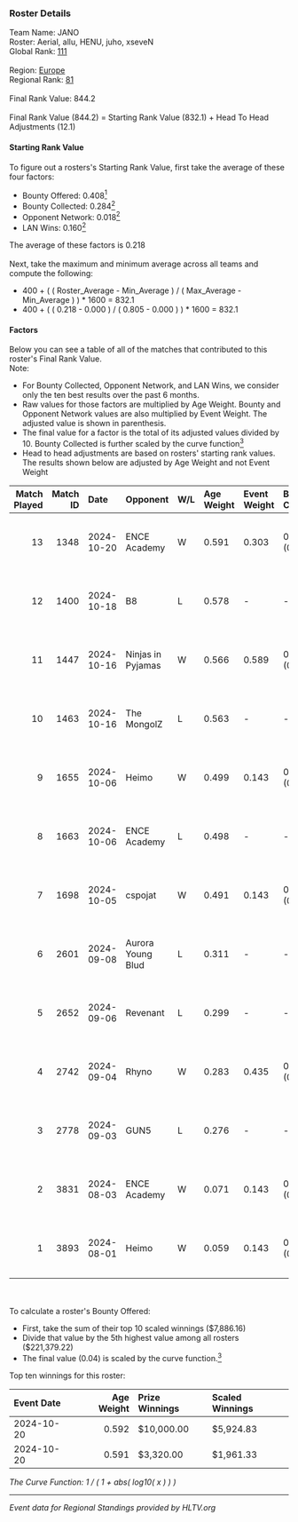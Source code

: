 ### Roster Details<br />
Team Name: JANO<br />
Roster: Aerial, allu, HENU, juho, xseveN<br />
Global Rank: [111](../../standings_global_2025_01_20.md)<br />
<br />
Region: [Europe]( ../../standings_europe_2025_01_20.md)<br />
Regional Rank: [81]( ../../standings_europe_2025_01_20.md)<br />
<br />
Final Rank Value:  844.2<br />
<br />
Final Rank Value (844.2) = Starting Rank Value (832.1) + Head To Head Adjustments (12.1)<br />

#### Starting Rank Value<br />
To figure out a rosters's Starting Rank Value, first take the average of these four factors:<br />
- Bounty Offered: 0.408[<sup>1</sup>](#table2)
- Bounty Collected: 0.284[<sup>2</sup>](#table1)
- Opponent Network: 0.018[<sup>2</sup>](#table1)
- LAN Wins: 0.160[<sup>2</sup>](#table1)

The average of these factors is 0.218<br />
<br />
Next, take the maximum and minimum average across all teams and compute the following:<br />
- 400 + ( ( Roster_Average - Min_Average ) / ( Max_Average - Min_Average ) ) * 1600 = 832.1
- 400 + ( ( 0.218 - 0.000 ) / ( 0.805 - 0.000 ) ) * 1600 = 832.1


#### Factors<br />
Below you can see a table of all of the matches that contributed to this roster's Final Rank Value.<br />
Note:<br />

- For Bounty Collected, Opponent Network, and LAN Wins, we consider only the ten best results over the past 6 months.
- Raw values for those factors are multiplied by Age Weight. Bounty and Opponent Network values are also multiplied by Event Weight. The adjusted value is shown in parenthesis.
- The final value for a factor is the total of its adjusted values divided by 10. Bounty Collected is further scaled by the curve function[<sup>3</sup>](#curveFunction)
- Head to head adjustments are based on rosters' starting rank values. The results shown below are adjusted by Age Weight and not Event Weight
<span id="table1"></span><br />


| Match Played | Match ID | Date       | Opponent          | W/L | Age Weight | Event Weight | Bounty Collected | Opponent Network | LAN Wins  | H2H Adj. | Roster                           |
| -: | -: | :- | :- | :- | :- | :- | :- | :- | :- | -: | :- |
|           13 |     1348 | 2024-10-20 | ENCE Academy      | W   | 0.591      | 0.303        | 0.014 (0.003)    | 0.285 (0.051)    | 1 (0.591) |     7.95 | Aerial, allu, HENU, juho, xseveN |
|           12 |     1400 | 2024-10-18 | B8                | L   | 0.578      | -            | -                | -                | -         |    -2.63 | Aerial, allu, HENU, juho, xseveN |
|           11 |     1447 | 2024-10-16 | Ninjas in Pyjamas | W   | 0.566      | 0.589        | 0.078 (0.026)    | 0.250 (0.083)    | 1 (0.566) |    14.18 | Aerial, allu, HENU, juho, xseveN |
|           10 |     1463 | 2024-10-16 | The MongolZ       | L   | 0.563      | -            | -                | -                | -         |    -0.06 | Aerial, allu, HENU, juho, xseveN |
|            9 |     1655 | 2024-10-06 | Heimo             | W   | 0.499      | 0.143        | 0.006 (0.000)    | 0.206 (0.015)    | 0 (0.000) |     5.94 | Aerial, allu, HENU, juho, xseveN |
|            8 |     1663 | 2024-10-06 | ENCE Academy      | L   | 0.498      | -            | -                | -                | -         |    -8.80 | Aerial, allu, HENU, juho, xseveN |
|            7 |     1698 | 2024-10-05 | cspojat           | W   | 0.491      | 0.143        | 0.000 (0.000)    | 0.000 (0.000)    | 0 (0.000) |     1.30 | Aerial, allu, HENU, juho, xseveN |
|            6 |     2601 | 2024-09-08 | Aurora Young Blud | L   | 0.311      | -            | -                | -                | -         |    -3.52 | Aerial, allu, HENU, juho, xseveN |
|            5 |     2652 | 2024-09-06 | Revenant          | L   | 0.299      | -            | -                | -                | -         |    -5.75 | Aerial, allu, HENU, juho, xseveN |
|            4 |     2742 | 2024-09-04 | Rhyno             | W   | 0.283      | 0.435        | 0.008 (0.001)    | 0.207 (0.026)    | 0 (0.000) |     3.51 | Aerial, allu, HENU, juho, xseveN |
|            3 |     2778 | 2024-09-03 | GUN5              | L   | 0.276      | -            | -                | -                | -         |    -1.64 | Aerial, allu, HENU, juho, xseveN |
|            2 |     3831 | 2024-08-03 | ENCE Academy      | W   | 0.071      | 0.143        | 0.014 (0.000)    | 0.285 (0.003)    | 1 (0.071) |     0.98 | Aerial, allu, HENU, juho, xseveN |
|            1 |     3893 | 2024-08-01 | Heimo             | W   | 0.059      | 0.143        | 0.006 (0.000)    | 0.206 (0.002)    | 1 (0.059) |     0.67 | Aerial, allu, HENU, juho, xseveN |

<br />
<span id="table2"></span><br />
To calculate a roster's Bounty Offered:<br />

- First, take the sum of their top 10 scaled winnings ($7,886.16)
- Divide that value by the 5th highest value among all rosters ($221,379.22)
- The final value (0.04) is scaled by the curve function.[<sup>3</sup>](#curveFunction)

Top ten winnings for this roster:<br />

| Event Date | Age Weight | Prize Winnings | Scaled Winnings |
| :- | -: | :- | :- |
| 2024-10-20 |      0.592 | $10,000.00     | $5,924.83       |
| 2024-10-20 |      0.591 | $3,320.00      | $1,961.33       |


<span id="curveFunction"></span>_The Curve Function: 1 / ( 1 + abs( log10( x ) ) )_<br />

---
_Event data for Regional Standings provided by HLTV.org_<br />
